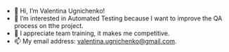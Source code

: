 - 👋 Hi, I’m Valentina Ugnichenko! 
- 👀 I’m interested in Automated Testing because I want to improve the QA process on tthe project.
- 🌱  I appreciate team training, it makes me competitive.
- 📫 My email address: valentina.ugnichenko@gmail.com.
<!---
valentiayka/valentiayka is a ✨ special ✨ repository because its `README.md` (this file) appears on your GitHub profile.
You can click the Preview link to take a look at your changes.
--->
